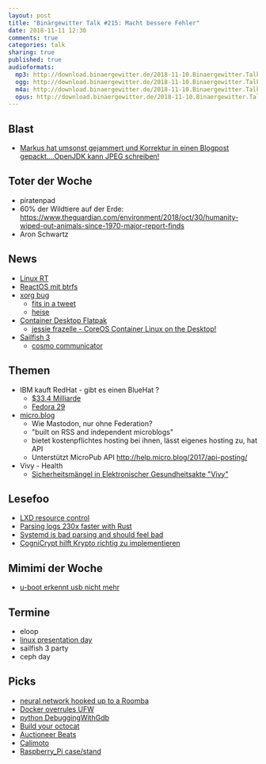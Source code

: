```yaml
---
layout: post
title: "Binärgewitter Talk #215: Macht bessere Fehler"
date: 2018-11-11 12:30
comments: true
categories: talk
sharing: true
published: true
audioformats:
  mp3: http://download.binaergewitter.de/2018-11-10.Binaergewitter.Talk.215.mp3
  ogg: http://download.binaergewitter.de/2018-11-10.Binaergewitter.Talk.215.ogg
  m4a: http://download.binaergewitter.de/2018-11-10.Binaergewitter.Talk.215.m4a
  opus: http://download.binaergewitter.de/2018-11-10.Binaergewitter.Talk.215.opus
---
```

## Blast
- [Markus hat umsonst gejammert und Korrektur in einen Blogpost gepackt....OpenJDK kann JPEG schreiben! ]( 
https://www.mynethome.de/2018/10/25/jpg-with-openjdk/ )

## Toter der Woche
- piratenpad
- 60% der Wildtiere auf der Erde: https://www.theguardian.com/environment/2018/oct/30/humanity-wiped-out-animals-since-1970-major-report-finds
- Aron Schwartz


## News
- [Linux RT]( https://www.heise.de/newsticker/meldung/Open-Source-Summit-Europe-Realtime-Erweiterungen-bald-im-Linux-Kernel-4202842.html )
- [ReactOS mit btrfs]( https://www.heise.de/newsticker/meldung/Windows-Klon-ReactOS-0-4-10-bootet-jetzt-auch-von-Btrfs-Partitionen-4215804.html )
- [xorg bug]( https://cve.mitre.org/cgi-bin/cvename.cgi?name=CVE-2018-14665 )
  * [fits in a tweet]( https://twitter.com/hackerfantastic/status/1055517801224396800 )
  * [heise]( https://www.heise.de/ix/meldung/Aufgesperrt-Root-Rechte-mit-X-Org-4205684.html )
- [Container Desktop Flatpak](https://www.opencontainers.org/blog/2018/11/07/bringing-oci-images-to-the-desktop-with-flatpak )
  * [jessie frazelle - CoreOS Container Linux on the Desktop!]( https://www.youtube.com/watch?v=gES4-X6y278 )
- [Sailfish 3]( https://blog.jolla.com/sailfish3/ )
  * [cosmo communicator]( https://www.indiegogo.com/projects/cosmo-communicator#/ )

## Themen
- IBM kauft RedHat - gibt es einen BlueHat ?
  * [$33.4 Milliarde]( https://www.bloomberg.com/news/articles/2018-10-28/ibm-is-said-to-near-deal-to-acquire-software-maker-red-hat )
  * [Fedora 29]( https://www.heise.de/newsticker/meldung/Fedora-29-Modularer-schicker-und-mit-neuem-Distributions-Ansatz-4207159.html )
- [micro.blog](https://micro.blog/)
  * Wie Mastodon, nur ohne Federation?
  * "built on RSS and independent microblogs"
  * bietet kostenpflichtes hosting bei ihnen, lässt eigenes hosting zu, hat API
  * Unterstützt MicroPub API http://help.micro.blog/2017/api-posting/
- Vivy - Health
  - [Sicherheitsmängel in Elektronischer Gesundheitsakte "Vivy"](https://www.modzero.ch/modlog/archives/2018/10/30/sicherheitsm_aumlngel_in_e-health_anwendungen/index.html)

## Lesefoo
- [LXD resource control]( https://stgraber.org/2016/03/26/lxd-2-0-resource-control-412/ )
- [Parsing logs 230x faster with Rust]( https://andre.arko.net/2018/10/25/parsing-logs-230x-faster-with-rust/ )
- [Systemd is bad parsing and should feel bad]( https://blog.erratasec.com/2018/10/systemd-is-bad-parsing-and-should-feel.html )
- [CogniCrypt hilft Krypto richtig zu implementieren]( https://www.heise.de/developer/artikel/CogniCrypt-Kryptografie-richtig-nutzen-4211551.html )

## Mimimi der Woche
- [u-boot erkennt usb nicht mehr](https://twitter.com/l33tname/status/1059875871283208192 )

## Termine
* eloop
* [linux presentation day](https://www.pro-linux.de/news/1/26482/linux-presentation-day-20182-am-10-und-17-november.html)
* sailfish 3 party 
* ceph day

## Picks

- [neural network hooked up to a Roomba]( https://twitter.com/Smingleigh/status/1060325665671692288 )
- [Docker overrules UFW]( https://chjdev.com/2016/06/08/docker-ufw/ )
- [python DebuggingWithGdb]( https://wiki.python.org/moin/DebuggingWithGdb )
- [Build your octocat]( https://myoctocat.com/build-your-octocat/ )
- [Auctioneer Beats]( https://twitter.com/AuctioneerBeats )
- [Calimoto]( https://play.google.com/store/apps/details?id=com.calimoto.calimoto&referrer=calimoto_website )
- [Raspberry_Pi case/stand]( https://twitter.com/revspacenl/status/1060922142987038721 )





